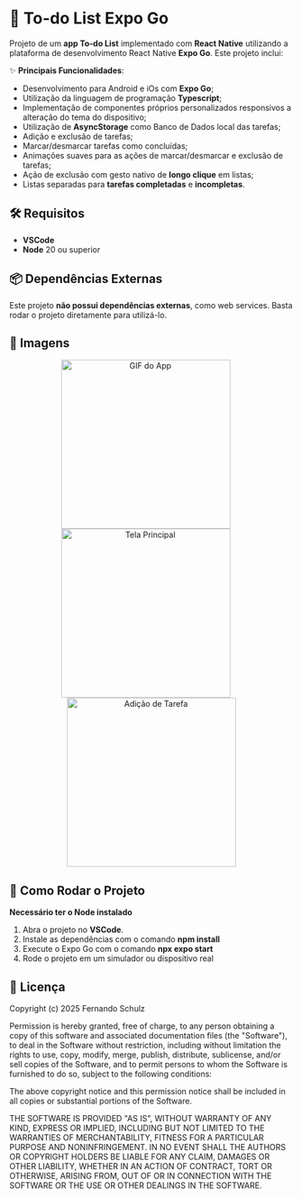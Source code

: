 # 📝 To-do List Expo Go

Projeto de um **app To-do List** implementado com **React Native** utilizando a plataforma de desenvolvimento React Native **Expo Go**. Este projeto inclui:

✨ **Principais Funcionalidades**:
- Desenvolvimento para Android e iOs com **Expo Go**;
- Utilização da linguagem de programação **Typescript**;
- Implementação de componentes próprios personalizados responsivos a alteração do tema do dispositivo;
- Utilização de **AsyncStorage** como Banco de Dados local das tarefas;
- Adição e exclusão de tarefas;
- Marcar/desmarcar tarefas como concluídas;
- Animações suaves para as ações de marcar/desmarcar e exclusão de tarefas;
- Ação de exclusão com gesto nativo de **longo clique** em listas;
- Listas separadas para **tarefas completadas** e **incompletas**.

## 🛠 Requisitos
- **VSCode**
- **Node** 20 ou superior

## 📦 Dependências Externas
Este projeto **não possui dependências externas**, como web services. Basta rodar o projeto diretamente para utilizá-lo.

## 📸 Imagens

<p align="center">
  <img src="to-do-list-expo-go/assets/imagens-git/app-apresentacao.gif" alt="GIF do App" width="300" style="margin-right: 20px;"/>
  <img src="to-do-list-expo-go/assets/imagens-git/app-dark.png" alt="Tela Principal" width="300" style="margin-right: 20px;"/>
  <img src="to-do-list-expo-go/assets/imagens-git/app-light.png" alt="Adição de Tarefa" width="300"/>
</p>

## 🚀 Como Rodar o Projeto

**Necessário ter o Node instalado**

1. Abra o projeto no **VSCode**.
2. Instale as dependências com o comando **npm install**
3. Execute o Expo Go com o comando **npx expo start**
4. Rode o projeto em um simulador ou dispositivo real

## 📄 Licença

Copyright (c) 2025 Fernando Schulz

Permission is hereby granted, free of charge, to any person obtaining a copy of this software and associated documentation files (the "Software"), to deal in the Software without restriction, including without limitation the rights to use, copy, modify, merge, publish, distribute, sublicense, and/or sell copies of the Software, and to permit persons to whom the Software is furnished to do so, subject to the following conditions:

The above copyright notice and this permission notice shall be included in all copies or substantial portions of the Software.

THE SOFTWARE IS PROVIDED "AS IS", WITHOUT WARRANTY OF ANY KIND, EXPRESS OR IMPLIED, INCLUDING BUT NOT LIMITED TO THE WARRANTIES OF MERCHANTABILITY, FITNESS FOR A PARTICULAR PURPOSE AND NONINFRINGEMENT. IN NO EVENT SHALL THE AUTHORS OR COPYRIGHT HOLDERS BE LIABLE FOR ANY CLAIM, DAMAGES OR OTHER LIABILITY, WHETHER IN AN ACTION OF CONTRACT, TORT OR OTHERWISE, ARISING FROM, OUT OF OR IN CONNECTION WITH THE SOFTWARE OR THE USE OR OTHER DEALINGS IN THE SOFTWARE.
